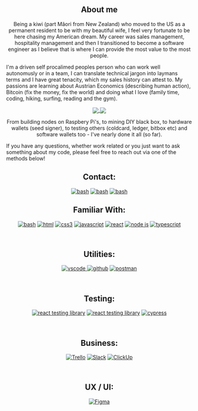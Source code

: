 <h2 align="center">About me</h2>

 <p align="center"> Being a kiwi (part Mãori from New Zealand) who moved to the US as a permanent resident to be with my beautiful wife, I feel very fortunate to be here chasing my American dream. My career was sales management, hospitality management and then I transitioned to become a software engineer as I believe that is where I can provide the most value to the most people. 

I'm a driven self procalimed peoples person who can work well autonomusly or in a team, I can translate technical jargon into laymans terms and I have great tenacity, which my sales history can attest to. My passions are learning about Austrian Economics (describing human action), Bitcoin (fix the money, fix the world) and doing what I love (family time, coding, hiking, surfing, reading and the gym).</p>

<div align="center">

<a href="https://github.com/anuraghazra/github-readme-stats">
  <img align="center" src="https://kasroudra-stats-card.onrender.com/user?user=ben-jarvie&layout=compact&theme=radical" />
</a>
<a href="https://github.com/anuraghazra/convoychat">
  <img align="center" src="https://github-readme-stats.vercel.app/api/top-langs/?username=ben-jarvie&layout=compact&theme=radical" />
</a>
  
 </div>

 <p align="center"> From building nodes on Raspbery Pi's, to mining DIY black box, to hardware wallets (seed signer), to testing others (coldcard, ledger, bitbox etc) and software wallets too - I've nearly done it all (so far). 

If you have any questions, whether work related or you just want to ask something about my code, please feel free to reach out via one of the methods below!</p>



<h2 align="center">Contact:</h2>

<div align="center">
                            
<a href="[https://twitter.com/newzealandhodl/]"><img src="https://img.shields.io/badge/Twitter-1DA1F2.svg?style=for-the-badge&logo=twitter&logoColor=1DA1F2&labelColor=ffffff" alt="bash"></a>
<a href="https://www.linkedin.com/in/ben-jarvie-01183724a/"><img src="https://img.shields.io/badge/LinkedIn-0A66C2.svg?style=for-the-badge&logo=linkedin&logoColor=0A66C2&labelColor=ffffff" alt="bash"></a>
<a href="https://keybase.io/kiwi_"><img src="https://img.shields.io/badge/Keybase-33A0FF.svg?style=for-the-badge&logo=keybaseh&logoColor=33A0FF&labelColor=ffffff" alt="bash"></a>                                                                                                                                                        
                                                                                   </div>

<h2 align="center">Familiar With:</h2>

<p align="center">
<a href="https://github.com/ben-jarvie"><img src="https://img.shields.io/badge/BASH-4EAA25.svg?style=for-the-badge&logo=gnu-bash&logoColor=4a5057&labelColor=ffffff" alt="bash"></a>
<a href="https://github.com/ben-jarvie"><img src="https://img.shields.io/badge/html5-E34F26.svg?style=for-the-badge&logo=html5&logoColor=E34F26&labelColor=ffffff" alt="html"></a>
<a href="https://github.com/ben-jarvie"><img src="https://img.shields.io/badge/css3-1572B6.svg?style=for-the-badge&logo=css3&logoColor=1572B6&labelColor=ffffff" alt="css3"></a>
<a href="https://github.com/ben-jarvie"><img src="https://img.shields.io/badge/JS-f5f542.svg?style=for-the-badge&logo=javascript&logoColor=f5f542&labelColor=ffffff" alt="javascript"></a>
<a href="https://github.com/ben-jarvie"><img src="https://img.shields.io/badge/react-61DAFB.svg?style=for-the-badge&logo=react&logoColor=61DAFB&labelColor=ffffff" alt="react"></a>
<a href="https://github.com/ben-jarvie"><img src="https://img.shields.io/badge/node%20JS-339933.svg?style=for-the-badge&logo=node.js&logoColor=339933&labelColor=ffffff" alt="node js"></a>
<a href="https://github.com/ben-jarvie"><img src="https://img.shields.io/badge/typescript-3178C6.svg?style=for-the-badge&logo=typescript&logoColor=3178C6&labelColor=ffffff" alt="typescript"></a>
</p><br>

                                                                                   

<h2 align="center">Utilities:</h2>

<p align="center">
<a href="https://github.com/ben-jarvie">
<img src="https://img.shields.io/badge/vscode-blue.svg?style=for-the-badge&logo=visual-studio-code&labelColor=ffffff&logoColor=blue" alt="vscode">
</a>
<a href="https://github.com/ben-jarvie"><img src="https://img.shields.io/badge/github-black.svg?style=for-the-badge&logo=github&logoColor=black&labelColor=ffffff" alt="github"></a>
<a href="https://github.com/ben-jarvie"><img src="https://img.shields.io/badge/postman-FF6C37.svg?style=for-the-badge&logo=postman&logoColor=FF6C37&labelColor=ffffff" alt="postman"></a>
</p><br>

<h2 align="center">Testing:</h2>

<p align="center">
<a href="https://github.com/ben-jarvie"><img src="https://img.shields.io/badge/react%20testing%20library-e9954d.svg?style=for-the-badge&logo=octopusdeploy&logoColor=e9954d&labelColor=ffffff" alt="react testing library"></a>
<a href="https://github.com/ben-jarvie"><img src="https://img.shields.io/badge/chrome%20dev%20tools-4285F4.svg?style=for-the-badge&logo=googlechrome&logoColor=4285F4&labelColor=ffffff" alt="react testing library"></a>
<a href="https://github.com/ben-jarvie"><img src="https://img.shields.io/badge/Cypress-17202c.svg?style=for-the-badge&logo=cypress&logoColor=17202c&labelColor=ffffff" alt="cypress"></a>
</p><br>
                                                                                   
<h2 align="center">Business:</h2>

<p align="center">
<a href="https://github.com/ben-jarvie"><img src="https://img.shields.io/badge/Trello-0079BF.svg?style=for-the-badge&logo=trello&logoColor=0079BF&labelColor=ffffff" alt="Trello"></a>
<a href="https://github.com/ben-jarvie"><img src="https://img.shields.io/badge/Slack-4A154B.svg?style=for-the-badge&logo=slack&logoColor=4A154B&labelColor=ffffff" alt="Slack"></a>
<a href="https://github.com/ben-jarvie"><img src="https://img.shields.io/badge/ClickUp-7B68EE.svg?style=for-the-badge&logo=clickup&logoColor=7B68EE&labelColor=ffffff" alt="ClickUp"></a>
</p><br>

<h2 align="center">UX / UI:</h2>

<p align="center">
<a href="https://github.com/ben-jarvie"><img src="https://img.shields.io/badge/Figma-F24E1E.svg?style=for-the-badge&logo=figma&logoColor=F24E1E&labelColor=ffffff" alt="Figma"></a>
</p><br>
                                                                                   
